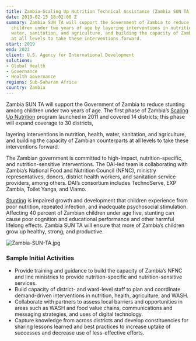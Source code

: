 ```yaml
---
title: Zambia—Scaling Up Nutrition Technical Assistance (Zambia SUN TA)
date: 2019-02-15 18:02:00 Z
summary: Zambia SUN TA will support the Government of Zambia to reduce stunting among
  children under two years of age by layering interventions in nutrition, health,
  water, sanitation, and agriculture, and building the capacity of Zambian counterparts
  at all levels to take these interventions forward.
start: 2019
end: 2023
client: U.S. Agency for International Development
solutions:
- Global Health
- Governance
- Health Governance
regions: Sub-Saharan Africa
country: Zambia
---
```


Zambia SUN TA will support the Government of Zambia to reduce stunting among children under two years of age. The first phase of Zambia’s [Scaling Up Nutrition](https://scalingupnutrition.org/) program launched in 2011 and covered 14 districts; this phase will expand coverage to 30 districts, 

layering interventions in nutrition, health, water, sanitation, and agriculture, and building the capacity of Zambian counterparts at all levels to take these interventions forward.

The Zambian government is committed to high-impact, nutrition-specific, and nutrition-sensitive interventions. The DAI-led team is collaborating with Zambia’s National Food and Nutrition Council (NFNC), ministry representatives, donors, district health workers, and sanitation service providers, among others. DAI’s consortium includes TechnoServe, EXP Zambia, Toilet Yanga, and Viamo.

[Stunting](https://www.who.int/nutrition/healthygrowthproj_stunted_videos/en/) is impaired growth and development that children experience from poor nutrition, repeated infection, and inadequate psychosocial stimulation. Affecting 40 percent of Zambian children under age five, stunting can cause poor cognition and educational performance and other harmful lifelong effects. Zambia SUN TA will ensure that more of Zambia’s children grow up healthy, strong, and productive.

![Zambia-SUN-TA.jpg](/uploads/Zambia-SUN-TA.jpg)

### Sample Initial Activities

* Provide training and guidance to build the capacity of Zambia’s NFNC and line ministries to provide nutrition-specific and nutrition-sensitive services.
* Build capacity of district- and ward-level staff to plan and coordinate demand-driven interventions in nutrition, health, agriculture, and WASH.
* Collaborate with partners to assess local barriers and opportunities in areas such as WASH and food value chains, communications and messaging strategies, and uses of digital technology.
* Capture knowledge from across districts and develop constituencies for sharing lessons learned and best practices to increase uptake of successes and decrease use of less-effective efforts.